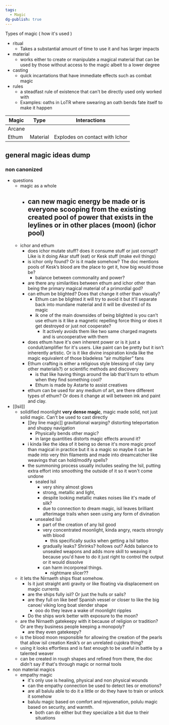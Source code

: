```yaml
---
tags:
  - Magic
dg-publish: true
---
```

Types of magic ( how it's used )
- ritual 
	- Takes a substantial amount of time to use it and has larger impacts
- material 
	- works either to create or manipulate a magical material that can be used by those without access to the magic albeit to a lower degree
- casting 
	- quick incantations that have immediate effects such as combat magic
- rules
	- a steadfast rule of existence that can't be directly used only worked with
	- Examples: oaths in LoTR where swearing an oath bends fate itself to make it happen

| Magic  | Type     | Interactions                   |
| ------ | -------- | ------------------------------ |
| Arcane |          |                                |
| Ethum  | Material | Explodes on contact with Ichor |
## general magic ideas dump 
### non canonized 
- questions
	- magic as a whole 
		- can new magic energy be made or is everyone scooping from the existing created pool of power that exists in the leylines or in other places (moon) (ichor pool)
			- 
	- ichor and ethum
		- does ichor mutate stuff? does it consume stuff or just corrupt? Like is it doing Akar stuff (eat) or Kesk stuff (make evil things)
		- is ichor only found? Or is it made somehow? The doc mentions pools of Kesk’s blood are the place to get it, how big would those be?
			- balance between commonality and power?
		- are there any similarities between ethum and ichor other than being the primary magical material of a primordial god?
		- can ethum be blighted? Does that change it other than visually?
			- Ethum can be blighted it will try to avoid it but it'll separate back into mundane material and it will be divested of its magic
			- ik one of the main downsides of being blighted is you can't use ethum is it like a magnetic repelling force thing or does it get destroyed or just not cooperate?
				- It actively avoids them like two same charged magnets and is uncooperative with them
		- does ethum have it's own inherent power or is it just a conduit/amplifier for it's users. Like paint can be pretty but it isn't inherently artistic. Or is it like divine inspiration kinda like the magic equivalent of those bladeless “air multiplier” fans
		- Ethum crafting is either a religious style blessing of clay (any other materials?) or scientific methods and discovery 
			- is that like having things around the lab that'll turn to ethum when they find something cool?
			- Ethum is made by Astarte to assist creatives 
		- ethum can be used for any medium of art, are there different types of ethum? Or does it change at will between ink and paint and clay. 
- [[Isil]] 
	- solidified moonlight **very dense magic**, magic made solid, not just solid magic. Can't be used to cast directly 
		-  [[ley line magic]] gravitational warping? distorting teleportation and shuppy navigation
			- Physically bends other magic?
			- in large quantities distorts magic effects around it?
		- i kinda like the idea of it being so dense it's more magic proof than magical in practice but it is a magic so maybe it can be made into very thin filaments and made into dreamcatcher like weavings that can hold/modify spells?
		- the summoning process usually includes sealing the Isil, putting extra effort into smoothing the outside of it so it won't come undone
			- sealed Isil 
				- very shiny almost glows
				- strong, metallic and light,
				- despite looking metallic makes noises like it's made of silk?
				- due to connection to dream magic, isil leaves brilliant afterimage trails when seen using any form of divination
			- unsealed Isil 
				- part of the creation of any Isil good
				- very concentrated moonlight, kinda angry, reacts strongly with blood
					- this specifically sucks when getting a Isil tattoo 
				- gradually leaks? Shrinks? hollows out? Adds balance to unsealed weapons and adds more skill to weaving it because you'd have to do it just right to control the output or it would dissolve
				- can harm incorporeal things.
					- nightmare slicer??
	- it lets the Nirnaeth ships float somehow.
		- Is it just straight anti gravity or like floating via displacement on magic currents
		- are the ships fully isil? Or just the hulls or sails? 
		- are they full on like beef Spanish vessel or closer to like the big canoe/ viking long boat slender shape 
			- ooo do they leave a wake of moonlight ripples 
		- Do the ships work better with exposure to the moon?
	- are the Nirnaeth gatekeepy with it because of religion or tradition? Or are they business people keeping a monopoly?
		- are they even gatekeepy?
	- is the blood moon responsible for allowing the creation of the pearls that allow isil creation Kesk’s or an unrelated cujokra thing?
	- using it looks effortless and is fast enough to be useful in battle by a talented weaver
	- can be created in rough shapes and refined from there, the doc didn't say if that's through magic or normal tools
- non material magics
	- empathy magic
		- it's only use is healing, physical and non physical wounds
		- can the empathy connection be used to detect lies or emotions? 
		- are all balulu able to do it a little or do they have to train or unlock it somehow 
		- balulu magic based on comfort and rejuvenation, polulu magic based on security, and warmth. 
			- both can do either but they specialize a bit due to their situations